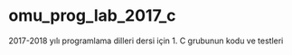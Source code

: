 # omu_prog_lab_2017_c

2017-2018 yılı programlama dilleri dersi için 1. C grubunun kodu ve testleri
